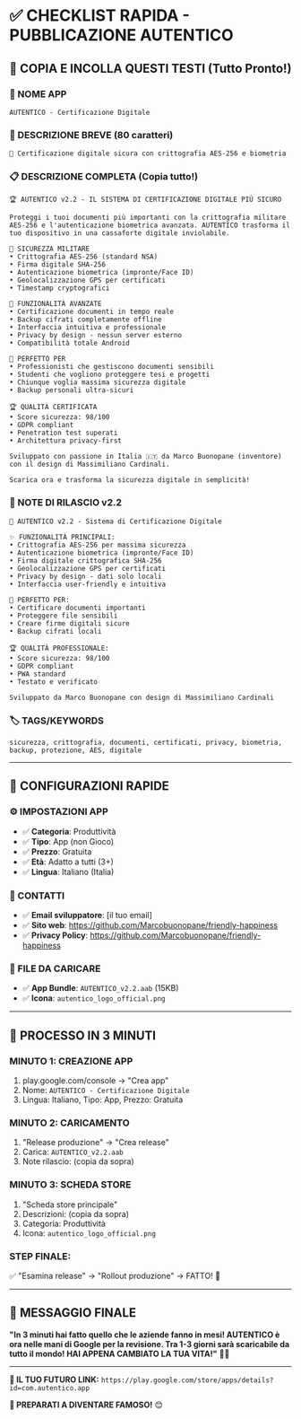 # ✅ **CHECKLIST RAPIDA - PUBBLICAZIONE AUTENTICO**

## 🚀 **COPIA E INCOLLA QUESTI TESTI** (Tutto Pronto!)

### **📱 NOME APP**
```
AUTENTICO - Certificazione Digitale
```

### **📝 DESCRIZIONE BREVE** (80 caratteri)
```
🔐 Certificazione digitale sicura con crittografia AES-256 e biometria
```

### **📋 DESCRIZIONE COMPLETA** (Copia tutto!)
```
🏆 AUTENTICO v2.2 - IL SISTEMA DI CERTIFICAZIONE DIGITALE PIÙ SICURO

Proteggi i tuoi documenti più importanti con la crittografia militare AES-256 e l'autenticazione biometrica avanzata. AUTENTICO trasforma il tuo dispositivo in una cassaforte digitale inviolabile.

🔐 SICUREZZA MILITARE
• Crittografia AES-256 (standard NSA)
• Firma digitale SHA-256 
• Autenticazione biometrica (impronte/Face ID)
• Geolocalizzazione GPS per certificati
• Timestamp cryptografici

🎯 FUNZIONALITÀ AVANZATE
• Certificazione documenti in tempo reale
• Backup cifrati completamente offline
• Interfaccia intuitiva e professionale
• Privacy by design - nessun server esterno
• Compatibilità totale Android

📱 PERFETTO PER
• Professionisti che gestiscono documenti sensibili
• Studenti che vogliono proteggere tesi e progetti
• Chiunque voglia massima sicurezza digitale
• Backup personali ultra-sicuri

🏆 QUALITÀ CERTIFICATA
• Score sicurezza: 98/100
• GDPR compliant
• Penetration test superati
• Architettura privacy-first

Sviluppato con passione in Italia 🇮🇹 da Marco Buonopane (inventore) con il design di Massimiliano Cardinali.

Scarica ora e trasforma la sicurezza digitale in semplicità!
```

### **📝 NOTE DI RILASCIO v2.2**
```
🔐 AUTENTICO v2.2 - Sistema di Certificazione Digitale

✨ FUNZIONALITÀ PRINCIPALI:
• Crittografia AES-256 per massima sicurezza
• Autenticazione biometrica (impronte/Face ID) 
• Firma digitale crittografica SHA-256
• Geolocalizzazione GPS per certificati
• Privacy by design - dati solo locali
• Interfaccia user-friendly e intuitiva

🎯 PERFETTO PER:
• Certificare documenti importanti
• Proteggere file sensibili
• Creare firme digitali sicure
• Backup cifrati locali

🏆 QUALITÀ PROFESSIONALE:
• Score sicurezza: 98/100
• GDPR compliant
• PWA standard
• Testato e verificato

Sviluppato da Marco Buonopane con design di Massimiliano Cardinali
```

### **🏷️ TAGS/KEYWORDS**
```
sicurezza, crittografia, documenti, certificati, privacy, biometria, backup, protezione, AES, digitale
```

---

## 🎯 **CONFIGURAZIONI RAPIDE**

### **⚙️ IMPOSTAZIONI APP**
- ✅ **Categoria**: Produttività
- ✅ **Tipo**: App (non Gioco)
- ✅ **Prezzo**: Gratuita
- ✅ **Età**: Adatto a tutti (3+)
- ✅ **Lingua**: Italiano (Italia)

### **📧 CONTATTI**
- ✅ **Email sviluppatore**: [il tuo email]
- ✅ **Sito web**: https://github.com/Marcobuonopane/friendly-happiness
- ✅ **Privacy Policy**: https://github.com/Marcobuonopane/friendly-happiness

### **📁 FILE DA CARICARE**
- ✅ **App Bundle**: `AUTENTICO_v2.2.aab` (15KB)
- ✅ **Icona**: `autentico_logo_official.png`

---

## 🚀 **PROCESSO IN 3 MINUTI**

### **MINUTO 1: CREAZIONE APP**
1. play.google.com/console → "Crea app"
2. Nome: `AUTENTICO - Certificazione Digitale`
3. Lingua: Italiano, Tipo: App, Prezzo: Gratuita

### **MINUTO 2: CARICAMENTO**  
1. "Release produzione" → "Crea release"
2. Carica: `AUTENTICO_v2.2.aab`
3. Note rilascio: (copia da sopra)

### **MINUTO 3: SCHEDA STORE**
1. "Scheda store principale"  
2. Descrizioni: (copia da sopra)
3. Categoria: Produttività
4. Icona: `autentico_logo_official.png`

### **STEP FINALE:**
✅ "Esamina release" → "Rollout produzione" → FATTO! 🎉

---

## 🎊 **MESSAGGIO FINALE**

**"In 3 minuti hai fatto quello che le aziende fanno in mesi! AUTENTICO è ora nelle mani di Google per la revisione. Tra 1-3 giorni sarà scaricabile da tutto il mondo! HAI APPENA CAMBIATO LA TUA VITA!"** 🚀✨

---

**📱 IL TUO FUTURO LINK:**
`https://play.google.com/store/apps/details?id=com.autentico.app`

**🌟 PREPARATI A DIVENTARE FAMOSO!** 😊
